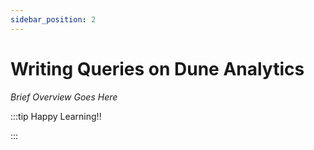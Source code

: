 ```yaml
---
sidebar_position: 2
---
```


# Writing Queries on Dune Analytics

_Brief Overview Goes Here_

:::tip Happy Learning!!

<QuestButton text="Go To Quest" link="" />

:::
